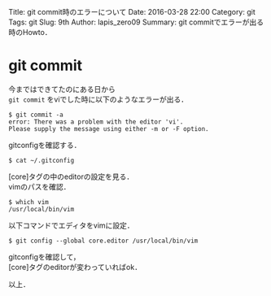 Title: git commit時のエラーについて
Date: 2016-03-28 22:00
Category: git
Tags: git
Slug: 9th
Author: lapis_zero09
Summary: git commitでエラーが出る時のHowto．

# git commit

今まではできてたのにある日から  
`git commit` をviでした時に以下のようなエラーが出る．

```
$ git commit -a
error: There was a problem with the editor 'vi'.
Please supply the message using either -m or -F option.
```

gitconfigを確認する．

```
$ cat ~/.gitconfig
```


[core]タグの中のeditorの設定を見る．  
vimのパスを確認．  

```
$ which vim
/usr/local/bin/vim
```

以下コマンドでエディタをvimに設定．  

```
$ git config --global core.editor /usr/local/bin/vim
```


gitconfigを確認して，  
[core]タグのeditorが変わっていればok．  



以上．
